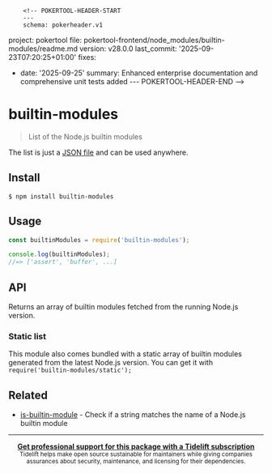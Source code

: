         <!-- POKERTOOL-HEADER-START
        ---
        schema: pokerheader.v1
project: pokertool
file: pokertool-frontend/node_modules/builtin-modules/readme.md
version: v28.0.0
last_commit: '2025-09-23T07:20:25+01:00'
fixes:
- date: '2025-09-25'
  summary: Enhanced enterprise documentation and comprehensive unit tests added
        ---
        POKERTOOL-HEADER-END -->
# builtin-modules

> List of the Node.js builtin modules

The list is just a [JSON file](builtin-modules.json) and can be used anywhere.

## Install

```
$ npm install builtin-modules
```

## Usage

```js
const builtinModules = require('builtin-modules');

console.log(builtinModules);
//=> ['assert', 'buffer', ...]
```

## API

Returns an array of builtin modules fetched from the running Node.js version.

### Static list

This module also comes bundled with a static array of builtin modules generated from the latest Node.js version. You can get it with `require('builtin-modules/static');`

## Related

- [is-builtin-module](https://github.com/sindresorhus/is-builtin-module) - Check if a string matches the name of a Node.js builtin module

---

<div align="center">
	<b>
		<a href="https://tidelift.com/subscription/pkg/npm-builtin-modules?utm_source=npm-builtin-modules&utm_medium=referral&utm_campaign=readme">Get professional support for this package with a Tidelift subscription</a>
	</b>
	<br>
	<sub>
		Tidelift helps make open source sustainable for maintainers while giving companies<br>assurances about security, maintenance, and licensing for their dependencies.
	</sub>
</div>
